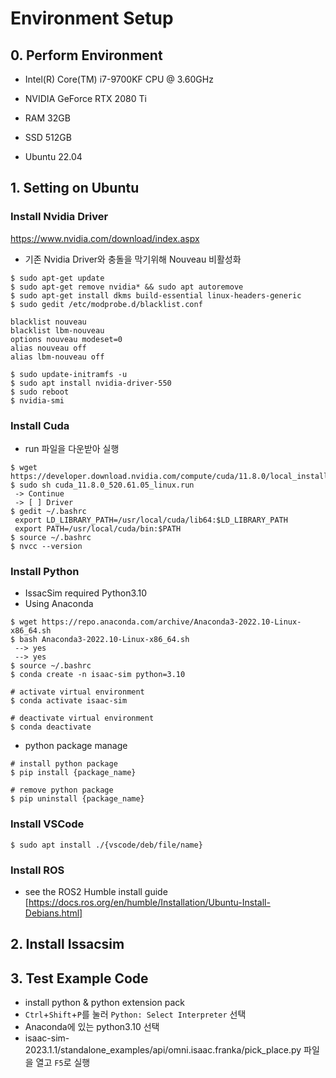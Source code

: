 # Environment Setup
## 0. Perform Environment
 - Intel(R) Core(TM) i7-9700KF CPU @ 3.60GHz
 - NVIDIA GeForce RTX 2080 Ti
 - RAM 32GB
 - SSD 512GB

 - Ubuntu 22.04

## 1. Setting on Ubuntu
### Install Nvidia Driver
https://www.nvidia.com/download/index.aspx

- 기존 Nvidia Driver와 충돌을 막기위해 Nouveau 비활성화
```
$ sudo apt-get update
$ sudo apt-get remove nvidia* && sudo apt autoremove 
$ sudo apt-get install dkms build-essential linux-headers-generic
$ sudo gedit /etc/modprobe.d/blacklist.conf
```
```
blacklist nouveau
blacklist lbm-nouveau
options nouveau modeset=0
alias nouveau off
alias lbm-nouveau off
```
```
$ sudo update-initramfs -u
$ sudo apt install nvidia-driver-550
$ sudo reboot
$ nvidia-smi
```

### Install Cuda
- run 파일을 다운받아 실행
```
$ wget https://developer.download.nvidia.com/compute/cuda/11.8.0/local_installers/cuda_11.8.0_520.61.05_linux.run
$ sudo sh cuda_11.8.0_520.61.05_linux.run
 -> Continue
 -> [ ] Driver
$ gedit ~/.bashrc
 export LD_LIBRARY_PATH=/usr/local/cuda/lib64:$LD_LIBRARY_PATH
 export PATH=/usr/local/cuda/bin:$PATH
$ source ~/.bashrc
$ nvcc --version
```

### Install Python
- IssacSim required Python3.10
- Using Anaconda
```install python3.10
$ wget https://repo.anaconda.com/archive/Anaconda3-2022.10-Linux-x86_64.sh
$ bash Anaconda3-2022.10-Linux-x86_64.sh
 --> yes
 --> yes
$ source ~/.bashrc
$ conda create -n isaac-sim python=3.10

# activate virtual environment
$ conda activate isaac-sim 

# deactivate virtual environment
$ conda deactivate
```

- python package manage
```
# install python package
$ pip install {package_name}

# remove python package
$ pip uninstall {package_name}
```

### Install VSCode
`$ sudo apt install ./{vscode/deb/file/name}`

### Install ROS
- see the ROS2 Humble install guide
[https://docs.ros.org/en/humble/Installation/Ubuntu-Install-Debians.html]

## 2. Install Issacsim  
## 3. Test Example Code
- install python & python extension pack
- `Ctrl`+`Shift`+`P`를 눌러 `Python: Select Interpreter` 선택
- Anaconda에 있는 python3.10 선택
- isaac-sim-2023.1.1/standalone_examples/api/omni.isaac.franka/pick_place.py 파일을 열고 `F5`로 실행
